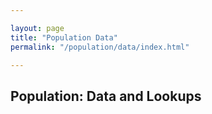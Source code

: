 ```yaml
---

layout: page
title: "Population Data"
permalink: "/population/data/index.html"

---
```

## Population: Data and Lookups